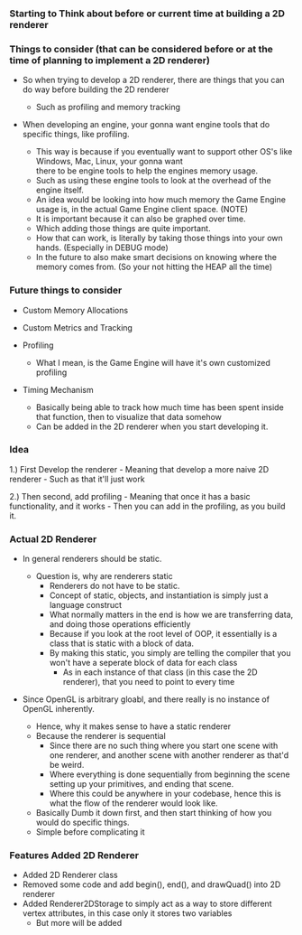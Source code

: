 ### Starting to Think about before or current time at building a 2D renderer



### Things to consider (that can be considered before or at the time of planning to implement a 2D renderer)
*  So when trying to develop a 2D renderer, there are things that you can do way before building the 2D renderer
    * Such as profiling and memory tracking

* When developing an engine, your gonna want engine tools that do specific things, like profiling.
    * This way is because if you eventually want to support other OS's like Windows, Mac, Linux, your gonna want \
        there to be engine tools to help the engines memory usage.
    * Such as using these engine tools to look at the overhead of the engine itself.
    * An idea would be looking into how much memory the Game Engine usage is, in the actual Game Engine client space. (NOTE)
    * It is important because it can also be graphed over time.
    * Which adding those things are quite important.
    * How that can work, is literally by taking those things into your own hands.  (Especially in DEBUG mode)
    * In the future to also make smart decisions on knowing where the memory comes from. (So your not hitting the HEAP all the time)

### Future things to consider
* Custom Memory Allocations
* Custom Metrics and Tracking
* Profiling
    * What I mean, is the Game Engine will have it's own customized profiling

* Timing Mechanism
    * Basically being able to track how much time has been spent inside that function, then to visualize that data somehow
    * Can be added in the 2D renderer when you start developing it.

### Idea
1.) First Develop the renderer
    - Meaning that develop a more naive 2D renderer
    - Such as that it'll just work

2.) Then second, add profiling
    - Meaning that once it has a basic functionality, and it works
    - Then you can add in the profiling, as you build it.

### Actual 2D Renderer
* In general renderers should be static.
    * Question is, why are renderers static
        - Renderers do not have to be static.
        - Concept of static, objects, and instantiation is simply just a language construct
        - What normally matters in the end is how we are transferring data, and doing those operations efficiently
        - Because if you look at the root level of OOP, it essentially is a class that is static with a block of data.
        - By making this static, you simply are telling the compiler that you won't have a seperate block of data for each class
            - As in each instance of that class (in this case the 2D renderer), that you need to point to every time

* Since OpenGL is arbitrary gloabl, and there really is no instance of OpenGL inherently.
    * Hence, why it makes sense to have a static renderer
    * Because the renderer is sequential
        * Since there are no such thing where you start one scene with one renderer, and another scene with another renderer as that'd be weird.
        * Where everything is done sequentially from beginning the scene setting up your primitives, and ending that scene.
        * Where this could be anywhere in your codebase, hence this is what the flow of the renderer would look like.
    * Basically Dumb it down first, and then start thinking of how you would do specific things.
    * Simple before complicating it

### Features Added 2D Renderer
* Added 2D Renderer class
* Removed some code and add begin(), end(), and drawQuad() into 2D renderer
* Added Renderer2DStorage to simply act as a way to store different vertex attributes, in this case only it stores two variables
    * But more will be added

